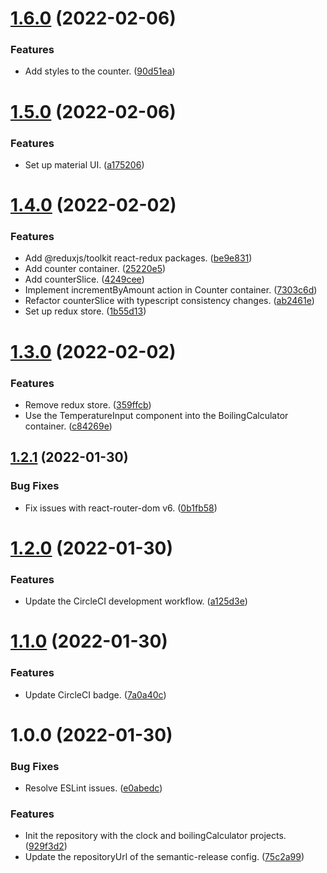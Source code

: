 # [1.6.0](https://github.com/ae-lexs/ae_react_sandbox/compare/v1.5.0...v1.6.0) (2022-02-06)


### Features

* Add styles to the counter. ([90d51ea](https://github.com/ae-lexs/ae_react_sandbox/commit/90d51ea99e68b5ea40e97ecf38115eeca6e90e11))

# [1.5.0](https://github.com/ae-lexs/ae_react_sandbox/compare/v1.4.0...v1.5.0) (2022-02-06)


### Features

* Set up material UI. ([a175206](https://github.com/ae-lexs/ae_react_sandbox/commit/a1752067c3379d1134fbb9b91205fc7beaf3fc02))

# [1.4.0](https://github.com/ae-lexs/ae_react_sandbox/compare/v1.3.0...v1.4.0) (2022-02-02)


### Features

* Add @reduxjs/toolkit react-redux packages. ([be9e831](https://github.com/ae-lexs/ae_react_sandbox/commit/be9e831aee4c53c13e56bc5d73d6b582e1e59924))
* Add counter container. ([25220e5](https://github.com/ae-lexs/ae_react_sandbox/commit/25220e5d059b37716ca114b12494f9686b5345e9))
* Add counterSlice. ([4249cee](https://github.com/ae-lexs/ae_react_sandbox/commit/4249ceeb4d594154b1ab03aa87e65a3e6b7713c8))
* Implement incrementByAmount action in Counter container. ([7303c6d](https://github.com/ae-lexs/ae_react_sandbox/commit/7303c6df94aee602afe998cbf45997396f87b94d))
* Refactor counterSlice with typescript consistency changes. ([ab2461e](https://github.com/ae-lexs/ae_react_sandbox/commit/ab2461e2530db57589c1e4a9ff61f5b159de9518))
* Set up redux store. ([1b55d13](https://github.com/ae-lexs/ae_react_sandbox/commit/1b55d1334971672a3058470468f5433e1064dd37))

# [1.3.0](https://github.com/ae-lexs/ae_react_sandbox/compare/v1.2.1...v1.3.0) (2022-02-02)


### Features

* Remove redux store. ([359ffcb](https://github.com/ae-lexs/ae_react_sandbox/commit/359ffcb84795d9e06cf86bf2c6397a0c8b5fd5b8))
* Use the TemperatureInput component into the BoilingCalculator container. ([c84269e](https://github.com/ae-lexs/ae_react_sandbox/commit/c84269eb76db169dd82748a958aa0748271e2bac))

## [1.2.1](https://github.com/ae-lexs/ae_react_sandbox/compare/v1.2.0...v1.2.1) (2022-01-30)


### Bug Fixes

* Fix issues with react-router-dom v6. ([0b1fb58](https://github.com/ae-lexs/ae_react_sandbox/commit/0b1fb58043a475cc329d8a4e667d28c71db54f4b))

# [1.2.0](https://github.com/ae-lexs/ae_react_sandbox/compare/v1.1.0...v1.2.0) (2022-01-30)


### Features

* Update the CircleCI development workflow. ([a125d3e](https://github.com/ae-lexs/ae_react_sandbox/commit/a125d3ec2d770bfcab2ee459737a8de8c04b917b))

# [1.1.0](https://github.com/ae-lexs/ae_react_sandbox/compare/v1.0.0...v1.1.0) (2022-01-30)


### Features

* Update CircleCI badge. ([7a0a40c](https://github.com/ae-lexs/ae_react_sandbox/commit/7a0a40cf3b626e6c99028ecb90419bb5e597c57c))

# 1.0.0 (2022-01-30)


### Bug Fixes

* Resolve ESLint issues. ([e0abedc](https://github.com/ae-lexs/ae_react_sandbox/commit/e0abedc43437fa53ddc21967923ce81fe703d072))


### Features

* Init the repository with the clock and boilingCalculator projects. ([929f3d2](https://github.com/ae-lexs/ae_react_sandbox/commit/929f3d24bb4878f2f313f0fd9d7fb6c41835f3c3))
* Update the repositoryUrl of the semantic-release config. ([75c2a99](https://github.com/ae-lexs/ae_react_sandbox/commit/75c2a999722568697c45dc93559c1cad98f6b263))
